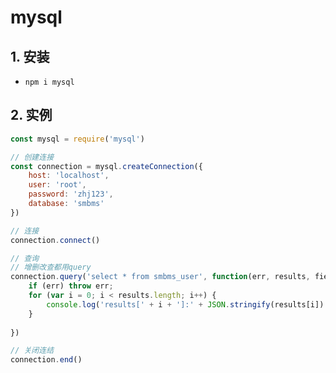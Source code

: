 # mysql

## 1. 安装

- ```shell
  npm i mysql
  ```

## 2. 实例

```js
const mysql = require('mysql')

// 创建连接
const connection = mysql.createConnection({
	host: 'localhost',
	user: 'root',
	password: 'zhj123',
	database: 'smbms'
})

// 连接
connection.connect()

// 查询
// 增删改查都用query
connection.query('select * from smbms_user', function(err, results, fields) {
	if (err) throw err;
	for (var i = 0; i < results.length; i++) {
		console.log('results[' + i + ']:' + JSON.stringify(results[i]) + '\n')
	}
	
})

// 关闭连结
connection.end()
```

